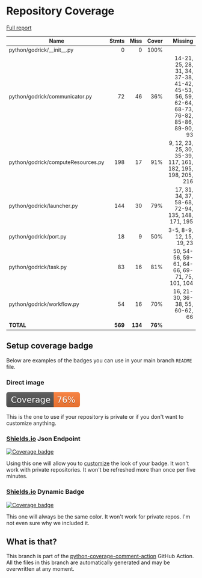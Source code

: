 # Repository Coverage

[Full report](https://htmlpreview.github.io/?https://github.com/madreher/Godrick/blob/python-coverage-comment-action-data/htmlcov/index.html)

| Name                               |    Stmts |     Miss |   Cover |   Missing |
|----------------------------------- | -------: | -------: | ------: | --------: |
| python/godrick/\_\_init\_\_.py     |        0 |        0 |    100% |           |
| python/godrick/communicator.py     |       72 |       46 |     36% |14-21, 25, 28, 31, 34, 37-38, 41-42, 45-53, 56, 59, 62-64, 68-73, 76-82, 85-86, 89-90, 93 |
| python/godrick/computeResources.py |      198 |       17 |     91% |9, 12, 23, 25, 30, 35-39, 117, 161, 182, 195, 198, 205, 216 |
| python/godrick/launcher.py         |      144 |       30 |     79% |17, 31, 34, 37, 58-68, 72-94, 135, 148, 171, 195 |
| python/godrick/port.py             |       18 |        9 |     50% |3-5, 8-9, 12, 15, 19, 23 |
| python/godrick/task.py             |       83 |       16 |     81% |50, 54-56, 59-61, 64-66, 69-71, 75, 101, 104 |
| python/godrick/workflow.py         |       54 |       16 |     70% |16, 21-30, 36-38, 55, 60-62, 66 |
|                          **TOTAL** |  **569** |  **134** | **76%** |           |


## Setup coverage badge

Below are examples of the badges you can use in your main branch `README` file.

### Direct image

[![Coverage badge](https://raw.githubusercontent.com/madreher/Godrick/python-coverage-comment-action-data/badge.svg)](https://htmlpreview.github.io/?https://github.com/madreher/Godrick/blob/python-coverage-comment-action-data/htmlcov/index.html)

This is the one to use if your repository is private or if you don't want to customize anything.

### [Shields.io](https://shields.io) Json Endpoint

[![Coverage badge](https://img.shields.io/endpoint?url=https://raw.githubusercontent.com/madreher/Godrick/python-coverage-comment-action-data/endpoint.json)](https://htmlpreview.github.io/?https://github.com/madreher/Godrick/blob/python-coverage-comment-action-data/htmlcov/index.html)

Using this one will allow you to [customize](https://shields.io/endpoint) the look of your badge.
It won't work with private repositories. It won't be refreshed more than once per five minutes.

### [Shields.io](https://shields.io) Dynamic Badge

[![Coverage badge](https://img.shields.io/badge/dynamic/json?color=brightgreen&label=coverage&query=%24.message&url=https%3A%2F%2Fraw.githubusercontent.com%2Fmadreher%2FGodrick%2Fpython-coverage-comment-action-data%2Fendpoint.json)](https://htmlpreview.github.io/?https://github.com/madreher/Godrick/blob/python-coverage-comment-action-data/htmlcov/index.html)

This one will always be the same color. It won't work for private repos. I'm not even sure why we included it.

## What is that?

This branch is part of the
[python-coverage-comment-action](https://github.com/marketplace/actions/python-coverage-comment)
GitHub Action. All the files in this branch are automatically generated and may be
overwritten at any moment.